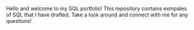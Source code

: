 Hello and welcome to my SQL portfolio! This repository contains exmpales of SQL that I have drafted. Take a look around and connect with me for any questions!
